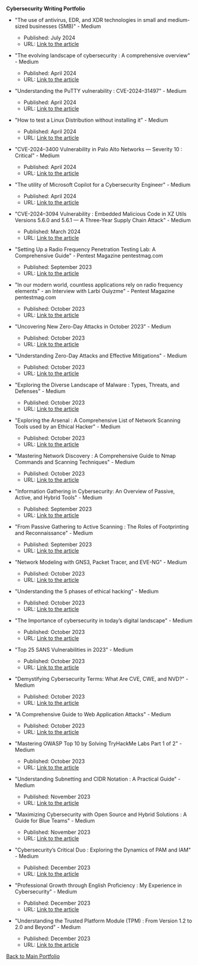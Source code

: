 **Cybersecurity Writing Portfolio**

- "The use of antivirus, EDR, and XDR technologies in small and medium-sized businesses (SMB)" - Medium
  - Published: July 2024
  - URL: [Link to the article](https://medium.com/@larbi-ouiyzme/the-use-of-antivirus-edr-and-xdr-technologies-in-small-and-medium-sized-businesses-smb-9650b50815a8)
    
- "The evolving landscape of cybersecurity : A comprehensive overview" - Medium
  - Published: April 2024
  - URL: [Link to the article](https://medium.com/@larbi-ouiyzme/the-evolving-landscape-of-cybersecurity-a-comprehensive-overview-3fcd56475989)

- "Understanding the PuTTY vulnerability : CVE-2024–31497" - Medium
  - Published: April 2024
  - URL: [Link to the article](https://medium.com/@larbi-ouiyzme/understanding-the-putty-vulnerability-cve-2024-31497-b3763b1d321b)

- "How to test a Linux Distribution without installing it" - Medium
  - Published: April 2024
  - URL: [Link to the article](https://medium.com/@larbi-ouiyzme/how-to-test-a-linux-distribution-without-installing-it-7292901edd42)

- "CVE-2024–3400 Vulnerability in Palo Alto Networks — Severity 10 : Critical" - Medium
  - Published: April 2024
  - URL: [Link to the article](https://medium.com/@larbi-ouiyzme/cve-2024-3400-vulnerability-in-palo-alto-networks-severity-10-critical-001875a2bc4c)

- "The utility of Microsoft Copilot for a Cybersecurity Engineer" - Medium
  - Published: April 2024
  - URL: [Link to the article](https://larbi-ouiyzme.medium.com/cve-2024-3094-vulnerability-embedded-malicious-code-in-xz-utils-versions-5-6-0-9c494b2cc82b)

- "CVE-2024–3094 Vulnerability : Embedded Malicious Code in XZ Utils Versions 5.6.0 and 5.6.1 — A Three-Year Supply Chain Attack" - Medium
  - Published: March 2024
  - URL: [Link to the article](https://larbi-ouiyzme.medium.com/cve-2024-3094-vulnerability-embedded-malicious-code-in-xz-utils-versions-5-6-0-9c494b2cc82b)
  
- "Setting Up a Radio Frequency Penetration Testing Lab: A Comprehensive Guide" - Pentest Magazine pentestmag.com
  - Published: September 2023
  - URL: [Link to the article](https://pentestmag.com/setting-up-a-radio-frequency-penetration-testing-lab-a-comprehensive-guide/)

- "In our modern world, countless applications rely on radio frequency elements" - an Interview with Larbi Ouiyzme" - Pentest Magazine pentestmag.com
  - Published: October 2023
  - URL: [Link to the article](https://pentestmag.com/in-our-modern-world-countless-applications-rely-on-radio-frequency-elements-an-interview-with-larbi-ouiyzme/)

- "Uncovering New Zero-Day Attacks in October 2023" - Medium
  - Published: October 2023
  - URL: [Link to the article](https://medium.com/@Larbi.ouiyzme/uncovering-new-zero-day-attacks-in-october-2023-73ab35e8987d)

- "Understanding Zero-Day Attacks and Effective Mitigations" - Medium
  - Published: October 2023
  - URL: [Link to the article](https://medium.com/@Larbi.ouiyzme/understanding-zero-day-attacks-and-effective-mitigations-fcedb49b2839)

- "Exploring the Diverse Landscape of Malware : Types, Threats, and Defenses" - Medium
  - Published: October 2023
  - URL: [Link to the article](https://medium.com/@Larbi.ouiyzme/exploring-the-diverse-landscape-of-malware-types-threats-and-defenses-ffdcd32d3655)
  
- "Exploring the Arsenal : A Comprehensive List of Network Scanning Tools used by an Ethical Hacker" - Medium
  - Published: October 2023
  - URL: [Link to the article](https://medium.com/@Larbi.ouiyzme/exploring-the-arsenal-a-comprehensive-list-of-network-scanning-tools-used-by-an-ethical-hacker-b50a63cd3a75)

- "Mastering Network Discovery : A Comprehensive Guide to Nmap Commands and Scanning Techniques" - Medium
  - Published: October 2023
  - URL: [Link to the article](https://medium.com/@Larbi.ouiyzme/mastering-network-discovery-a-comprehensive-guide-to-nmap-commands-and-scanning-techniques-541e99466e9c)

- "Information Gathering in Cybersecurity: An Overview of Passive, Active, and Hybrid Tools" - Medium
  - Published: September 2023
  - URL: [Link to the article](https://medium.com/@Larbi.ouiyzme/information-gathering-in-cybersecurity-an-overview-of-passive-active-and-hybrid-tools-c1000d8332fb)

- "From Passive Gathering to Active Scanning : The Roles of Footprinting and Reconnaissance" - Medium
  - Published: September 2023
  - URL: [Link to the article](https://medium.com/@Larbi.ouiyzme/from-passive-gathering-to-active-scanning-the-roles-of-footprinting-and-reconnaissance-3d6995cf5815)

- "Network Modeling with GNS3, Packet Tracer, and EVE-NG" - Medium
  - Published: October 2023
  - URL: [Link to the article](https://medium.com/@Larbi.ouiyzme/network-modeling-with-gns3-packet-tracer-and-eve-ng-b225d7d6ad13)

- "Understanding the 5 phases of ethical hacking" - Medium
  - Published: October 2023
  - URL: [Link to the article](https://medium.com/@Larbi.ouiyzme/understanding-the-5-phases-of-ethical-hacking-6b22cf041083)

- "The Importance of cybersecurity in today’s digital landscape" - Medium
  - Published: October 2023
  - URL: [Link to the article](https://medium.com/@Larbi.ouiyzme/the-importance-of-cybersecurity-in-todays-digital-landscape-0993ea4712f3)

- "Top 25 SANS Vulnerabilities in 2023" - Medium
  - Published: October 2023
  - URL: [Link to the article](https://medium.com/@Larbi.ouiyzme/top-25-sans-vulnerabilities-in-2023-fba17f0e290e)

- "Demystifying Cybersecurity Terms: What Are CVE, CWE, and NVD?" - Medium
  - Published: October 2023
  - URL: [Link to the article](https://medium.com/@Larbi.ouiyzme/demystifying-cybersecurity-terms-what-are-cve-cwe-and-nvd-2eab771add11)

- "A Comprehensive Guide to Web Application Attacks" - Medium
  - Published: October 2023
  - URL: [Link to the article](https://larbi-ouiyzme.medium.com/a-comprehensive-guide-to-web-application-attacks-b74d0f2cc577)
    
- "Mastering OWASP Top 10 by Solving TryHackMe Labs Part 1 of 2" - Medium
  - Published: October 2023
  - URL: [Link to the article](https://larbi-ouiyzme.medium.com/mastering-owasp-top-10-by-solving-tryhackme-labs-part-1-of-2-8248b09ed445)

- "Understanding Subnetting and CIDR Notation : A Practical Guide" - Medium
  - Published: November 2023
  - URL: [Link to the article](https://medium.com/@larbi-ouiyzme/understanding-subnetting-and-cidr-notation-a-practical-guide-7c9c44d2c883)

- "Maximizing Cybersecurity with Open Source and Hybrid Solutions : A Guide for Blue Teams" - Medium
  - Published: November 2023
  - URL: [Link to the article](https://larbi-ouiyzme.medium.com/maximizing-cybersecurity-with-open-source-and-hybrid-solutions-a-guide-for-blue-teams-ff622102f58e)

- "Cybersecurity’s Critical Duo : Exploring the Dynamics of PAM and IAM" - Medium
  - Published: December 2023
  - URL: [Link to the article](https://medium.com/@larbi-ouiyzme/cybersecuritys-critical-duo-exploring-the-dynamics-of-pam-and-iam-e837d488b7f6)

- "Professional Growth through English Proficiency : My Experience in Cybersecurity" - Medium
  - Published: December 2023
  - URL: [Link to the article](https://larbi-ouiyzme.medium.com/professional-growth-through-english-proficiency-my-experience-in-cybersecurity-54bec16ec119)
 
- "Understanding the Trusted Platform Module (TPM) : From Version 1.2 to 2.0 and Beyond" - Medium
  - Published: December 2023
  - URL: [Link to the article](https://medium.com/@larbi-ouiyzme/understanding-the-trusted-platform-module-tpm-from-version-1-2-to-2-0-and-beyond-6c7b6f7bff34)

[Back to Main Portfolio](./README.md)
